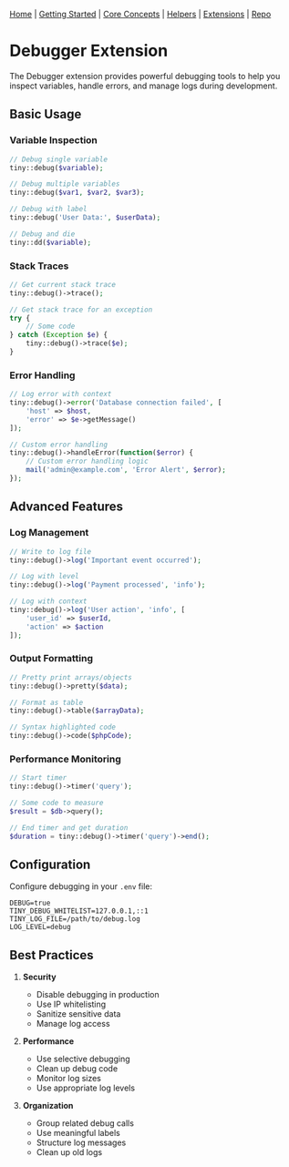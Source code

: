 [Home](../readme.md) | [Getting Started](../getting-started) | [Core Concepts](../core-concepts) | [Helpers](../helpers) | [Extensions](../extensions) | [Repo](https://github.com/ranaroussi/tiny)

# Debugger Extension

The Debugger extension provides powerful debugging tools to help you inspect variables, handle errors, and manage logs during development.

## Basic Usage

### Variable Inspection

```php
// Debug single variable
tiny::debug($variable);

// Debug multiple variables
tiny::debug($var1, $var2, $var3);

// Debug with label
tiny::debug('User Data:', $userData);

// Debug and die
tiny::dd($variable);
```

### Stack Traces

```php
// Get current stack trace
tiny::debug()->trace();

// Get stack trace for an exception
try {
    // Some code
} catch (Exception $e) {
    tiny::debug()->trace($e);
}
```

### Error Handling

```php
// Log error with context
tiny::debug()->error('Database connection failed', [
    'host' => $host,
    'error' => $e->getMessage()
]);

// Custom error handling
tiny::debug()->handleError(function($error) {
    // Custom error handling logic
    mail('admin@example.com', 'Error Alert', $error);
});
```

## Advanced Features

### Log Management

```php
// Write to log file
tiny::debug()->log('Important event occurred');

// Log with level
tiny::debug()->log('Payment processed', 'info');

// Log with context
tiny::debug()->log('User action', 'info', [
    'user_id' => $userId,
    'action' => $action
]);
```

### Output Formatting

```php
// Pretty print arrays/objects
tiny::debug()->pretty($data);

// Format as table
tiny::debug()->table($arrayData);

// Syntax highlighted code
tiny::debug()->code($phpCode);
```

### Performance Monitoring

```php
// Start timer
tiny::debug()->timer('query');

// Some code to measure
$result = $db->query();

// End timer and get duration
$duration = tiny::debug()->timer('query')->end();
```

## Configuration

Configure debugging in your `.env` file:

```env
DEBUG=true
TINY_DEBUG_WHITELIST=127.0.0.1,::1
TINY_LOG_FILE=/path/to/debug.log
LOG_LEVEL=debug
```

## Best Practices

1. **Security**
   - Disable debugging in production
   - Use IP whitelisting
   - Sanitize sensitive data
   - Manage log access

2. **Performance**
   - Use selective debugging
   - Clean up debug code
   - Monitor log sizes
   - Use appropriate log levels

3. **Organization**
   - Group related debug calls
   - Use meaningful labels
   - Structure log messages
   - Clean up old logs
